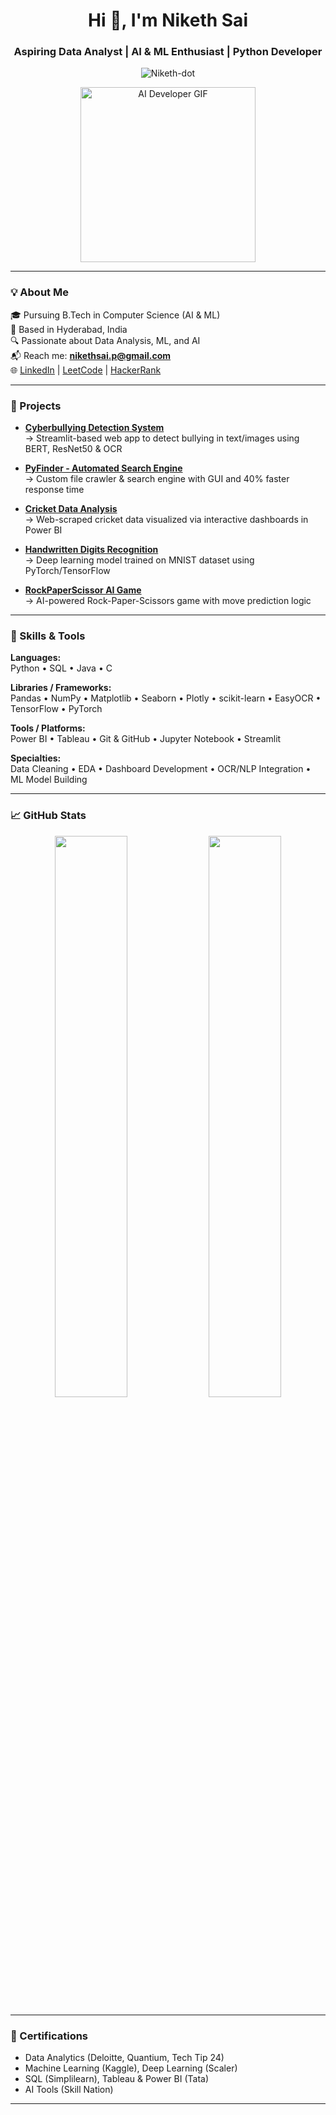 <h1 align="center">Hi 👋, I'm Niketh Sai</h1>
<h3 align="center">Aspiring Data Analyst | AI & ML Enthusiast | Python Developer</h3>

<p align="center">
  <img src="https://komarev.com/ghpvc/?username=Niketh-dot&label=Profile%20views&color=0e75b6&style=flat" alt="Niketh-dot" />
</p>

<p align="center">
  <img src="https://media.giphy.com/media/qgQUggAC3Pfv687qPC/giphy.gif" width="280" alt="AI Developer GIF"/>
</p>

---

### 💡 About Me

🎓 Pursuing B.Tech in Computer Science (AI & ML)  
📍 Based in Hyderabad, India  
🔍 Passionate about Data Analysis, ML, and AI  
📬 Reach me: **nikethsai.p@gmail.com**  
🌐 [LinkedIn](https://www.linkedin.com/in/niketh-sai) | [LeetCode](https://leetcode.com/u/Niketh_Sai) | [HackerRank](https://www.hackerrank.com/profile/nikethsai_p)

---

### 🔨 Projects

- **[Cyberbullying Detection System](https://github.com/Niketh-dot/CyberBullying_System)**  
  → Streamlit-based web app to detect bullying in text/images using BERT, ResNet50 & OCR

- **[PyFinder - Automated Search Engine](https://github.com/Niketh-dot/PyFinder)**  
  → Custom file crawler & search engine with GUI and 40% faster response time

- **[Cricket Data Analysis](https://github.com/Niketh-dot/Cricket_Analysis)**  
  → Web-scraped cricket data visualized via interactive dashboards in Power BI

- **[Handwritten Digits Recognition](https://github.com/Niketh-dot/Handwritten_Digit_Recognition)**  
  → Deep learning model trained on MNIST dataset using PyTorch/TensorFlow

- **[RockPaperScissor AI Game](https://github.com/Niketh-dot/RockPaperScissor)**  
  → AI-powered Rock-Paper-Scissors game with move prediction logic

---

### 💼 Skills & Tools

**Languages:**  
Python • SQL • Java • C  

**Libraries / Frameworks:**  
Pandas • NumPy • Matplotlib • Seaborn • Plotly • scikit-learn • EasyOCR • TensorFlow • PyTorch  

**Tools / Platforms:**  
Power BI • Tableau • Git & GitHub • Jupyter Notebook • Streamlit  

**Specialties:**  
Data Cleaning • EDA • Dashboard Development • OCR/NLP Integration • ML Model Building

---

### 📈 GitHub Stats

<p align="center">
  <img src="https://github-readme-stats.vercel.app/api?username=Niketh-dot&show_icons=true&theme=radical" width="48%" />
  <img src="https://github-readme-stats.vercel.app/api/top-langs/?username=Niketh-dot&layout=compact&theme=radical" width="48%" />
</p>

---

### 📜 Certifications

- Data Analytics (Deloitte, Quantium, Tech Tip 24)  
- Machine Learning (Kaggle), Deep Learning (Scaler)  
- SQL (Simplilearn), Tableau & Power BI (Tata)  
- AI Tools  (Skill Nation)  

---


